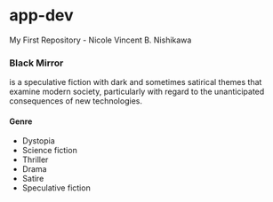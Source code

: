 # app-dev
My First Repository - Nicole Vincent B. Nishikawa
### Black Mirror
is a speculative fiction with dark and sometimes satirical themes that examine modern society, particularly with regard to the unanticipated consequences of new technologies.
#### Genre 
- Dystopia
- Science fiction
- Thriller
- Drama
- Satire
- Speculative fiction

